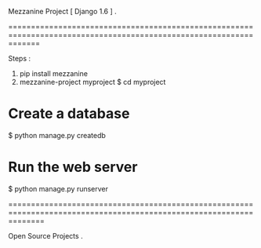 Mezzanine Project [ Django 1.6 ] .

===================================================================================================================

Steps :

1. pip install mezzanine
2. mezzanine-project myproject
$ cd myproject

# Create a database
$ python manage.py createdb

# Run the web server
$ python manage.py runserver


====================================================================================================================

Open Source Projects .